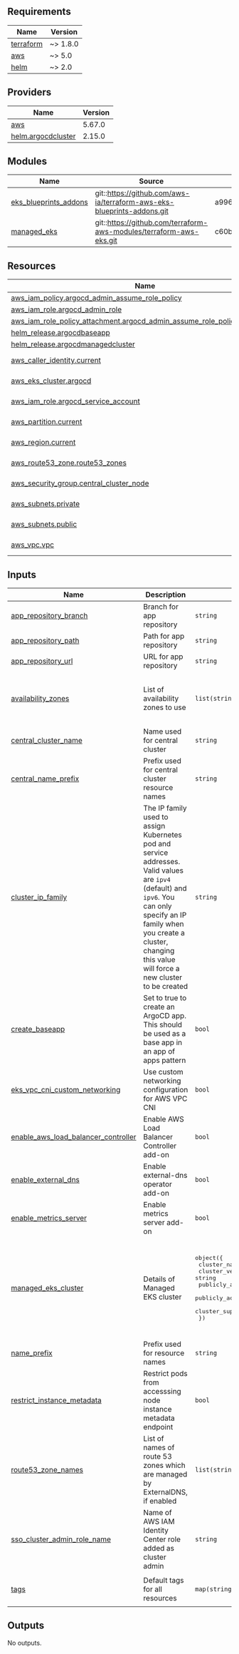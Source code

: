 <!-- BEGINNING OF PRE-COMMIT-TERRAFORM DOCS HOOK -->
## Requirements

| Name | Version |
|------|---------|
| <a name="requirement_terraform"></a> [terraform](#requirement\_terraform) | ~> 1.8.0 |
| <a name="requirement_aws"></a> [aws](#requirement\_aws) | ~> 5.0 |
| <a name="requirement_helm"></a> [helm](#requirement\_helm) | ~> 2.0 |

## Providers

| Name | Version |
|------|---------|
| <a name="provider_aws"></a> [aws](#provider\_aws) | 5.67.0 |
| <a name="provider_helm.argocdcluster"></a> [helm.argocdcluster](#provider\_helm.argocdcluster) | 2.15.0 |

## Modules

| Name | Source | Version |
|------|--------|---------|
| <a name="module_eks_blueprints_addons"></a> [eks\_blueprints\_addons](#module\_eks\_blueprints\_addons) | git::https://github.com/aws-ia/terraform-aws-eks-blueprints-addons.git | a9963f4a0e168f73adb033be594ac35868696a91 |
| <a name="module_managed_eks"></a> [managed\_eks](#module\_managed\_eks) | git::https://github.com/terraform-aws-modules/terraform-aws-eks.git | c60b70fbc80606eb4ed8cf47063ac6ed0d8dd435 |

## Resources

| Name | Type |
|------|------|
| [aws_iam_policy.argocd_admin_assume_role_policy](https://registry.terraform.io/providers/hashicorp/aws/latest/docs/resources/iam_policy) | resource |
| [aws_iam_role.argocd_admin_role](https://registry.terraform.io/providers/hashicorp/aws/latest/docs/resources/iam_role) | resource |
| [aws_iam_role_policy_attachment.argocd_admin_assume_role_policy_attachment](https://registry.terraform.io/providers/hashicorp/aws/latest/docs/resources/iam_role_policy_attachment) | resource |
| [helm_release.argocdbaseapp](https://registry.terraform.io/providers/hashicorp/helm/latest/docs/resources/release) | resource |
| [helm_release.argocdmanagedcluster](https://registry.terraform.io/providers/hashicorp/helm/latest/docs/resources/release) | resource |
| [aws_caller_identity.current](https://registry.terraform.io/providers/hashicorp/aws/latest/docs/data-sources/caller_identity) | data source |
| [aws_eks_cluster.argocd](https://registry.terraform.io/providers/hashicorp/aws/latest/docs/data-sources/eks_cluster) | data source |
| [aws_iam_role.argocd_service_account](https://registry.terraform.io/providers/hashicorp/aws/latest/docs/data-sources/iam_role) | data source |
| [aws_partition.current](https://registry.terraform.io/providers/hashicorp/aws/latest/docs/data-sources/partition) | data source |
| [aws_region.current](https://registry.terraform.io/providers/hashicorp/aws/latest/docs/data-sources/region) | data source |
| [aws_route53_zone.route53_zones](https://registry.terraform.io/providers/hashicorp/aws/latest/docs/data-sources/route53_zone) | data source |
| [aws_security_group.central_cluster_node](https://registry.terraform.io/providers/hashicorp/aws/latest/docs/data-sources/security_group) | data source |
| [aws_subnets.private](https://registry.terraform.io/providers/hashicorp/aws/latest/docs/data-sources/subnets) | data source |
| [aws_subnets.public](https://registry.terraform.io/providers/hashicorp/aws/latest/docs/data-sources/subnets) | data source |
| [aws_vpc.vpc](https://registry.terraform.io/providers/hashicorp/aws/latest/docs/data-sources/vpc) | data source |

## Inputs

| Name | Description | Type | Default | Required |
|------|-------------|------|---------|:--------:|
| <a name="input_app_repository_branch"></a> [app\_repository\_branch](#input\_app\_repository\_branch) | Branch for app repository | `string` | `""` | no |
| <a name="input_app_repository_path"></a> [app\_repository\_path](#input\_app\_repository\_path) | Path for app repository | `string` | `""` | no |
| <a name="input_app_repository_url"></a> [app\_repository\_url](#input\_app\_repository\_url) | URL for app repository | `string` | `""` | no |
| <a name="input_availability_zones"></a> [availability\_zones](#input\_availability\_zones) | List of availability zones to use | `list(string)` | <pre>[<br>  "us-east-1a",<br>  "us-east-1b",<br>  "us-east-1c"<br>]</pre> | no |
| <a name="input_central_cluster_name"></a> [central\_cluster\_name](#input\_central\_cluster\_name) | Name used for central cluster | `string` | `"argocdstartercluster"` | no |
| <a name="input_central_name_prefix"></a> [central\_name\_prefix](#input\_central\_name\_prefix) | Prefix used for central cluster resource names | `string` | `"argocdstarter"` | no |
| <a name="input_cluster_ip_family"></a> [cluster\_ip\_family](#input\_cluster\_ip\_family) | The IP family used to assign Kubernetes pod and service addresses. Valid values are `ipv4` (default) and `ipv6`. You can only specify an IP family when you create a cluster, changing this value will force a new cluster to be created | `string` | `"ipv4"` | no |
| <a name="input_create_baseapp"></a> [create\_baseapp](#input\_create\_baseapp) | Set to true to create an ArgoCD app. This should be used as a base app in an app of apps pattern | `bool` | `false` | no |
| <a name="input_eks_vpc_cni_custom_networking"></a> [eks\_vpc\_cni\_custom\_networking](#input\_eks\_vpc\_cni\_custom\_networking) | Use custom networking configuration for AWS VPC CNI | `bool` | `true` | no |
| <a name="input_enable_aws_load_balancer_controller"></a> [enable\_aws\_load\_balancer\_controller](#input\_enable\_aws\_load\_balancer\_controller) | Enable AWS Load Balancer Controller add-on | `bool` | `false` | no |
| <a name="input_enable_external_dns"></a> [enable\_external\_dns](#input\_enable\_external\_dns) | Enable external-dns operator add-on | `bool` | `false` | no |
| <a name="input_enable_metrics_server"></a> [enable\_metrics\_server](#input\_enable\_metrics\_server) | Enable metrics server add-on | `bool` | `true` | no |
| <a name="input_managed_eks_cluster"></a> [managed\_eks\_cluster](#input\_managed\_eks\_cluster) | Details of Managed EKS cluster | <pre>object({<br>    cluster_name                      = string<br>    cluster_version                   = string<br>    publicly_accessible_cluster       = bool<br>    publicly_accessible_cluster_cidrs = list(string)<br>    cluster_support_type              = string<br>  })</pre> | <pre>{<br>  "cluster_name": "argocdmanagedcluster",<br>  "cluster_support_type": "STANDARD",<br>  "cluster_version": "1.30",<br>  "publicly_accessible_cluster": true,<br>  "publicly_accessible_cluster_cidrs": [<br>    "0.0.0.0/0"<br>  ]<br>}</pre> | no |
| <a name="input_name_prefix"></a> [name\_prefix](#input\_name\_prefix) | Prefix used for resource names | `string` | `"argocdmanagedstarter"` | no |
| <a name="input_restrict_instance_metadata"></a> [restrict\_instance\_metadata](#input\_restrict\_instance\_metadata) | Restrict pods from accesssing node instance metadata endpoint | `bool` | `true` | no |
| <a name="input_route53_zone_names"></a> [route53\_zone\_names](#input\_route53\_zone\_names) | List of names of route 53 zones which are managed by ExternalDNS, if enabled | `list(string)` | `[]` | no |
| <a name="input_sso_cluster_admin_role_name"></a> [sso\_cluster\_admin\_role\_name](#input\_sso\_cluster\_admin\_role\_name) | Name of AWS IAM Identity Center role added as cluster admin | `string` | `"AWSReservedSSO_AWSAdministratorAccess_1bbf9fcc3b81288e"` | no |
| <a name="input_tags"></a> [tags](#input\_tags) | Default tags for all resources | `map(string)` | <pre>{<br>  "Environment": "Sample"<br>}</pre> | no |

## Outputs

No outputs.
<!-- END OF PRE-COMMIT-TERRAFORM DOCS HOOK -->
